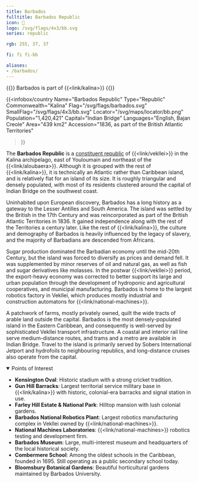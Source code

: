 ```yaml
---
title: Barbados
fulltitle: Barbados Republic
icon: 🔱
logo: /svg/flags/4x3/bb.svg
series: republic

rgb: 255, 37, 37

fi: fi fi-bb

aliases:
- /barbados/
---
```

{{<note series>}}
 Barbados is part of {{<link/kalina>}}
{{</note>}}

{{<infobox/country
	 Name="Barbados Republic"
	 Type="Republic"
	 Commonwealth="Kalina"
	 Flag="/svg/flags/barbados.svg"
	 SmallFlag="/svg/flags/4x3/bb.svg"
	 Locator="/svg/maps/locator/bb.png"
	 Population="1,420,421"
	 Capital="Indian Bridge"
	 Languages="English, Bajan Creole"
	 Area="439 km2"
	 Accession="1836, as part of the British Atlantic Territories"
 >}}

The <span class="fi fi-bb"></span> **Barbados Republic** is a [constituent republic](/republics/) of {{<link/vekllei>}} in the Kalina archipelago, east of Youloumain and northeast of the {{<link/aloubaera>}}. Although it is grouped with the rest of {{<link/kalina>}}, it is technically an Atlantic rather than Caribbean island, and is relatively flat for an island of its size. It is roughly triangular and densely populated, with most of its residents clustered around the capital of Indian Bridge on the southwest coast.

Uninhabited upon European discovery, Barbados has a long history as a gateway to the Lesser Antilles and South America. The island was settled by the British in the 17th Century and was reincorporated as part of the British Atlantic Territories in 1836. It gained independence along with the rest of the Territories a century later. Like the rest of {{<link/kalina>}}, the culture and demography of Barbados is heavily influenced by the legacy of slavery, and the majority of Barbadians are descended from Africans.

Sugar production dominated the Barbadian economy until the mid-20th Century, but the island was forced to diversify as prices and demand fell. It was supplemented by minor reserves of oil and natural gas, as well as fish and sugar derivatives like molasses. In the postwar {{<link/vekllei>}} period, the export-heavy economy was corrected to better support its large and urban population through the development of hydroponic and agricultural cooperatives, and municipal manufacturing. Barbados is home to the largest robotics factory in Vekllei, which produces mostly industrial and construction automatons for {{<link/national-machines>}}.

A patchwork of farms, mostly privately owned, quilt the wide tracts of arable land outside the capital. Barbados is the most densely-populated island in the Eastern Caribbean, and consequently is well-served by sophisticated Vekllei transport infrastructure. A coastal and interior rail line serve medium-distance routes, and trams and a metro are available in Indian Bridge. Travel to the island is primarily served by Sobers International Jetport and hydrofoils to neighbouring republics, and long-distance cruises also operate from the capital.

<details open>
<summary>Points of Interest</summary>

* **Kensington Oval**: Historic stadium with a strong cricket tradition.
* **Gun Hill Barracks**: Largest territorial service military base in {{<link/kalina>}} with historic, colonial-era barracks and signal station in use.
* **Farley Hill Estate & National Park**: Hilltop mansion with lush colonial gardens.
* **Barbados National Robotics Plant**: Largest robotics manufacturing complex in Vekllei owned by {{<link/national-machines>}}.
* **National Machines Laboratories**: {{<link/national-machines>}} robotics testing and development firm.
* **Barbados Museum**: Large, multi-interest museum and headquarters of the local historical society.
* **Combermere School**: Among the oldest schools in the Caribbean, founded in 1695. Still operating as a public secondary school today.
* **Bloomsbury Botanical Gardens**: Beautiful horticultural gardens maintained by Barbados University.
</details>

